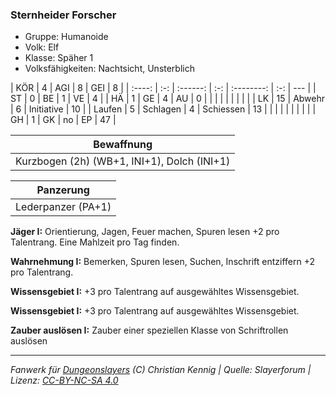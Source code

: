 ### Sternheider Forscher

- Gruppe: Humanoide
- Volk: Elf
- Klasse: Späher 1
- Volksfähigkeiten: Nachtsicht, Unsterblich

|  KÖR   |  4  |   AGI    |  8  |    GEI     |  8  |
| :----: | :-: | :------: | :-: | :--------: | :-: | --- |
|   ST   |  0  |    BE    |  1  |     VE     |  4  |
|   HÄ   |  1  |    GE    |  4  |     AU     |  0  |
|        |     |          |     |            |     |     |
|   LK   | 15  |  Abwehr  |  6  | Initiative | 10  |
| Laufen |  5  | Schlagen |  4  | Schiessen  | 13  |
|        |     |          |     |            |     |     |
|   GH   |  1  |    GK    | no  |     EP     | 47  |

|                 Bewaffnung                  |
| :-----------------------------------------: |
| Kurzbogen (2h) (WB+1, INI+1), Dolch (INI+1) |

|     Panzerung      |
| :----------------: |
| Lederpanzer (PA+1) |

**Jäger I:** Orientierung, Jagen, Feuer machen, Spuren lesen +2 pro Talentrang. Eine Mahlzeit pro Tag finden.

**Wahrnehmung I:** Bemerken, Spuren lesen, Suchen, Inschrift entziffern +2 pro Talentrang.

**Wissensgebiet I:** +3 pro Talentrang auf ausgewähltes Wissensgebiet.

**Wissensgebiet I:** +3 pro Talentrang auf ausgewähltes Wissensgebiet.

**Zauber auslösen I:** Zauber einer speziellen Klasse von Schriftrollen auslösen

---

_Fanwerk für [Dungeonslayers](https://www.dungeonslayers.net/) (C) Christian Kennig | Quelle: Slayerforum | Lizenz: [CC-BY-NC-SA 4.0](https://creativecommons.org/licenses/by-nc-sa/4.0/deed.de)_

